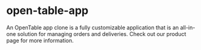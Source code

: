 # open-table-app
An OpenTable app clone is a fully customizable application that is an all-in-one solution for managing orders and deliveries. Check out our product page for more information.
